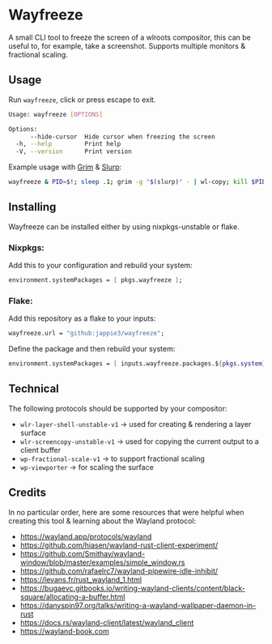 # Wayfreeze

A small CLI tool to freeze the screen of a wlroots compositor, this can be useful to, for example, take a screenshot. Supports multiple monitors & fractional scaling.

## Usage

Run `wayfreeze`, click or press escape to exit.

```bash
Usage: wayfreeze [OPTIONS]

Options:
      --hide-cursor  Hide cursor when freezing the screen
  -h, --help         Print help
  -V, --version      Print version
```

Example usage with [Grim](https://git.sr.ht/~emersion/grim) & [Slurp](https://github.com/emersion/slurp):

```bash
wayfreeze & PID=$!; sleep .1; grim -g "$(slurp)" - | wl-copy; kill $PID
```

## Installing

Wayfreeze can be installed either by using nixpkgs-unstable or flake.

### Nixpkgs:
Add this to your configuration and rebuild your system:
```nix
environment.systemPackages = [ pkgs.wayfreeze ];
```

### Flake:
Add this repository as a flake to your inputs:
```nix
wayfreeze.url = "github:jappie3/wayfreeze";
```

Define the package and then rebuild your system:
```nix
environment.systemPackages = [ inputs.wayfreeze.packages.${pkgs.system}.wayfreeze ];
```

## Technical

The following protocols should be supported by your compositor:

- `wlr-layer-shell-unstable-v1` -> used for creating & rendering a layer surface
- `wlr-screencopy-unstable-v1` -> used for copying the current output to a client buffer
- `wp-fractional-scale-v1` -> to support fractional scaling
- `wp-viewporter` -> for scaling the surface

## Credits

In no particular order, here are some resources that were helpful when creating this tool & learning about the Wayland protocol:

- https://wayland.app/protocols/wayland
- https://github.com/hiasen/wayland-rust-client-experiment/
- https://github.com/Smithay/wayland-window/blob/master/examples/simple_window.rs
- https://github.com/rafaelrc7/wayland-pipewire-idle-inhibit/
- https://levans.fr/rust_wayland_1.html
- https://bugaevc.gitbooks.io/writing-wayland-clients/content/black-square/allocating-a-buffer.html
- https://danyspin97.org/talks/writing-a-wayland-wallpaper-daemon-in-rust
- https://docs.rs/wayland-client/latest/wayland_client
- https://wayland-book.com
